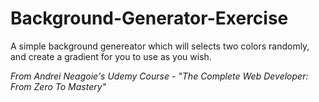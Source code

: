 # Background-Generator-Exercise
A simple background genereator which will selects two colors randomly, and create a gradient for you to use as you wish.	

*From Andrei Neagoie's Udemy Course - "The Complete Web Developer: From Zero To Mastery"*